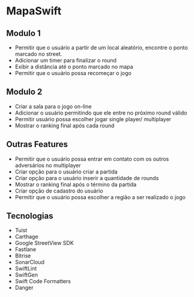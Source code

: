 # MapaSwift

## Modulo 1

- Permitir que o usuário a partir de um local aleatório, encontre o ponto marcado no street.
- Adicionar um timer para finalizar o round
- Exibir a distância até o ponto marcado no mapa
- Permitir que o usuário possa recomeçar o jogo

## Modulo 2

- Criar a sala para o jogo on-line
- Adicionar o usuário permitindo que ele entre no próximo round válido
- Permitir usuário possa escolher jogar single player/ multiplayer
- Mostrar o ranking final após cada round

## Outras Features

- Permitir que o usuário possa entrar em contato com os outros adversários no multiplayer
- Criar opção para o usuário criar a partida
- Criar opção para o usuário inserir a quantidade de rounds
- Mostrar o ranking final após o término da partida
- Criar opção de cadastro do usuário
- Permitir que o usuário possa escolher a região a ser realizado o jogo

## Tecnologias

- Tuist
- Carthage
- Google StreetView SDK
- Fastlane
- Bitrise
- SonarCloud
- SwiftLint
- SwiftGen
- Swift Code Formatters
- Danger
